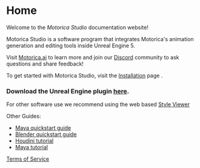 # Home

Welcome to the *Motorica Studio* documentation website!

Motorica Studio is a software program that integrates Motorica's animation generation and editing tools inside Unreal Engine 5.

Visit [Motorica.ai](https://www.motorica.ai/) to learn more and join our [Discord](https://discord.com/invite/KWRqNzcjYA) community to ask questions and share feedback!

To get started with Motorica Studio, visit the [Installation](get-started/index.md) page .


### Download the Unreal Engine plugin [here](../downloads.md).

For other software use we recommend using the web based [Style Viewer](https://mogen.motorica.ai/)

Other Guides:
- [Maya quickstart guide](https://www.motorica.ai/s/Quickstart_guide_maya.pdf)
- [Blender quickstart guide](https://www.motorica.ai/s/Quickstart_guide_blender.pdf)
- [Houdini tutorial](https://youtu.be/m5ZcMsATAfg)
- [Maya tutorial](https://vimeo.com/831841460)

[Terms of Service](https://www.motorica.ai/terms-of-service)

